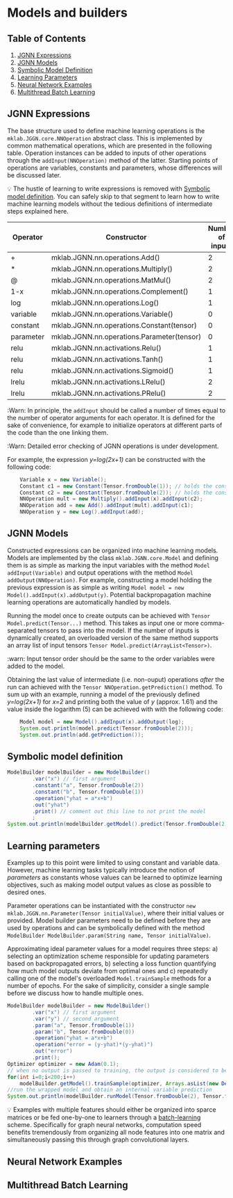 # Models and builders

## Table of Contents

1. [JGNN Expressions](#jgnn-expressions)
2. [JGNN Models](#jgnn-models)
3. [Symbolic Model Definition](#symbolic-model-definition)
4. [Learning Parameters](#learning-parameters)
5. [Neural Network Examples](#neural-network-examples)
6. [Multithread Batch Learning](#multithread-batch-learning)

## JGNN Expressions

The base structure used to define machine learning operations is the `mklab.JGGN.core.NNOperation` abstract class.
This is implemented by common mathematical operations, which are presented in the following table. Operation instances
can be added to inputs of other operations through the `addInput(NNOperation)` method of the latter. Starting points
of operations are variables, constants and parameters, whose differences will be discussed later.

:bulb: The hustle of learning to write expressions is removed with [Symbolic model definition](#symbolic-model-definition).
You can safely skip to that segment to learn how to write machine learning models without the tedious definitions of intermediate steps explained here.

|Operator| Constructor | Number of inputs  |
| --- | --- | --- |
| + | mklab.JGNN.nn.operations.Add()      | 2 |
| * | mklab.JGNN.nn.operations.Multiply() | 2 |
| @ | mklab.JGNN.nn.operations.MatMul()   | 2 |
| 1-x | mklab.JGNN.nn.operations.Complement()   | 1 |
| log | mklab.JGNN.nn.operations.Log() | 1 |
| variable | mklab.JGNN.nn.operations.Variable() | 0 |
| constant | mklab.JGNN.nn.operations.Constant(tensor) | 0 |
| parameter | mklab.JGNN.nn.operations.Parameter(tensor) | 0 |
| relu | mklab.JGNN.nn.activations.Relu() | 1 |
| relu | mklab.JGNN.nn.activations.Tanh() | 1 |
| relu | mklab.JGNN.nn.activations.Sigmoid() | 1 |
| lrelu | mklab.JGNN.nn.activations.LRelu() | 2 |
| lrelu | mklab.JGNN.nn.activations.PRelu() | 2 |

:Warn: In principle, the `addInput` should be called a number of times equal to the number of operator arguments for each operator.
It is defined for the sake of convenience, for example to initialize operators at different parts of the code than the one linking them.

:Warn: Detailed error checking of JGNN operations is under development.

For example, the expression *y=log(2x+1)* can be constructed with the following code:

```java
	Variable x = new Variable();
	Constant c1 = new Constant(Tensor.fromDouble(1)); // holds the constant "1"
	Constant c2 = new Constant(Tensor.fromDouble(2)); // holds the constant "2"
	NNOperation mult = new Multiply().addInput(x).addInput(c2);
	NNOperation add = new Add().addInput(mult).addInput(c1);
	NNOperation y = new Log().addInput(add);
```

## JGNN Models

Constructed expressions can be organized into machine learning models. Models are implemented by the class `mklab.JGNN.core.Model`
and defining them is as simple as marking the input variables with the method `Model addInput(Variable)` and output operations
with the method `Model addOutput(NNOperation)`. For example, constructing a model holding the previous expression is as simple as writing
`Model model = new Model().addInput(x).addOutput(y)`. Potential backpropagation machine learning operations are automatically handled
by models.

Running the model once to create outputs can be achieved with `Tensor Model.predict(Tensor...)` method. This takes as input one or more
comma-separated tensors to pass into the model. 
If the number of inputs is dynamically created, an overloaded version of the same method supports an array list of input tensors
`Tensor Model.predict(ArrayList<Tensor>)`. 

:warn: Input tensor order should be the same to the order variables were added to the model.

Obtaining the last value of intermediate (i.e. non-ouput) operations *after* the run can achieved with the `Tensor NNOperation.getPrediction()` method. To sum up with an example, running a model of the previously defined *y=log(2x+1)* for *x=2* and printing both the value of *y* (approx. 1.61) and the value inside the logarithm (5) can be achieved with with the following code:

```java	
	Model model = new Model().addInput(x).addOutput(log);
	System.out.println(model.predict(Tensor.fromDouble(2)));
	System.out.println(add.getPrediction());
```


## Symbolic model definition


```java
ModelBuilder modelBuilder = new ModelBuilder()
		.var("x") // first argument
		.constant("a", Tensor.fromDouble(2))
		.constant("b", Tensor.fromDouble(1))
		.operation("yhat = a*x+b")
		.out("yhat")
		.print() // comment out this line to not print the model
		;
System.out.println(modelBuilder.getModel().predict(Tensor.fromDouble(2)));
```

## Learning parameters

Examples up to this point were limited to using constant and variable data. However, machine learning
tasks typically introduce the notion of *parameters* as constants whose values can be learned to optimize
learning objectives, such as making model output values as close as possible to desired ones.

Parameter operations can be instantiated with the constructor `new mklab.JGGN.nn.Parameter(Tensor initialValue)`,
where their initial values or provided. Model builder parameters need to be defined before they are used
by operations and can be symbolically defined with the method
`ModelBuilder ModelBuilder.param(String name, Tensor initialValue)`.

Approximating ideal parameter values for a model requires three steps: a) selecting an optimization scheme responsible for
updating parameters based on backpropagated errors, b) selecting a loss function quantifying how much model outputs deviate
from optimal ones and c) repeatedly calling one of the model's overloaded `Model.trainSample` methods for a number of epochs. 
For the sake of simplicity, consider a single sample before we discuss how to handle multiple ones.


```java
ModelBuilder modelBuilder = new ModelBuilder()
		.var("x") // first argument
		.var("y") // second argument
		.param("a", Tensor.fromDouble(1))
		.param("b", Tensor.fromDouble(0))
		.operation("yhat = a*x+b")
		.operation("error = (y-yhat)*(y-yhat)")
		.out("error")
		.print();
Optimizer optimizer = new Adam(0.1);
// when no output is passed to training, the output is considered to be an error
for(int i=0;i<200;i++)
	modelBuilder.getModel().trainSample(optimizer, Arrays.asList(new DenseTensor(1,2,3,4,5), new DenseTensor(3,5,7,9,11)));
//run the wrapped model and obtain an internal variable prediction
System.out.println(modelBuilder.runModel(Tensor.fromDouble(2), Tensor.fromDouble(0)).get("yhat").getPrediction());
```

:bulb: Examples with multiple features should either be organized into sparce matrices or be fed one-by-one to learners
through a [batch-learning](#multithread-batch-learning) scheme. Specifically for graph neural networks, computation
speed benefits tremendously from organizing all node features into one matrix and simultaneously passing this through
graph convolutional layers.

## Neural Network Examples


## Multithread Batch Learning